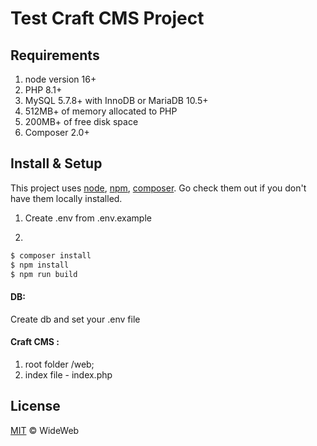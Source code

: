 # Test Craft CMS Project


## Requirements

1. node version 16+
2. PHP 8.1+
3. MySQL 5.7.8+ with InnoDB or MariaDB 10.5+
4. 512MB+ of memory allocated to PHP
5. 200MB+ of free disk space
6. Composer 2.0+

## Install & Setup

This project uses [node](http://nodejs.org), [npm](https://npmjs.com), [composer](https://getcomposer.org/download/). Go check them out if you don't have them locally installed.

1. Create .env from .env.example

2.
```sh
$ composer install
$ npm install 
$ npm run build
```

#### DB:

Create db and set your .env file

#### Craft CMS :

1. root folder /web;
2. index file - index.php


## License

[MIT](LICENSE) © WideWeb
